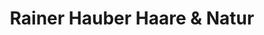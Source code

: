 ---
title: "Rainer Hauber Haare & Natur"
url: /muenchen/rainer-hauber-haare-und-natur/
shop: Friseur
---